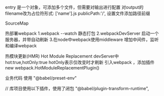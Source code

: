 entry 是一个对象，可添加多个文件，但需要对输出进行配置
对output的filename改为占位符形式: ['name'].js
  publicPath:'/',  设置文件添加路径前缀

SourceMap

热部署webpack
1.webpack --watch 静态打包
2.webpackDevServer 启动一个服务器，并带自动刷新
3.在node中webpack使用middleware 增加中间件，监听和编译webpack

热模块更新(HMR) Hot Module Replacement
devServer中 hot:true,hotOnly:true hotOnly表示仅改变时才刷新
引入webpack ，添加插件     new webpack.HotModuleReplacementPlugin()



业务代码 使用 "@babel/preset-env"

 // 库项目使用以下插件，使用了闭包
"@babel/plugin-transform-runtime",